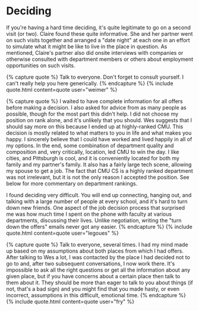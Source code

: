 # Deciding

If you're having a hard time deciding, it's quite legitimate to go on a second
visit (or two).  Claire found these quite informative.  She and her partner went
on such visits together and arranged a "date night" at each one in an effort
to simulate what it might be like to live in the place in question.  As
mentioned, Claire's partner also did onsite interviews with companies or otherwise consulted
with department members or others about employment opportunities on such visits.

{% capture quote %}
Talk to everyone. Don't forget to consult yourself. I
can't really help you here generically.
{% endcapture %}
{% include quote.html content=quote user="weimer" %}

{% capture quote %}
I waited to have complete information for all offers before
making a decision.  I also asked for advice from as many people as possible,
though for the most part this didn't help. I did not choose my position on rank
alone, and it's unlikely that you should.  Wes suggests that I should say more
on this because I ended up at highly-ranked CMU. This decision is mostly
related to what matters to you in life and what makes you happy.  I
sincerely believe that I could have worked and lived happily in all of my
options.  In the end, some combination of department quality and
composition and, very critically, location, led CMU to win the day.  I like
cities, and Pittsburgh is cool, and it is conveniently located for both my
family and my partner's family.  It also has a fairly large tech scene,
allowing my spouse to get a job.  The fact that CMU CS is a highly ranked
department was not irrelevant, but it is not the only reason I accepted the
position.  See below for more commentary on department rankings.

I found deciding very difficult.  You will end up connecting, hanging out,
and talking with a large number of people at every school, and it's hard to turn
down new friends.  One aspect of the job decision process that surprised me was
how much time I spent on the phone with faculty at various departments,
discussing their lives.  Unlike negotiation, writing the "turn down the offers"
emails never got any easier.
{% endcapture %}
{% include quote.html content=quote user="legoues" %}


{% capture quote %}
Talk to everyone, several times.  I
had my mind made up based on my assumptions about both places from which I
had offers.  After talking to Wes a lot, I was contacted by the place I had
decided not to go to and, after two subsequent conversations, I now work
there.  It's impossible to ask all the right questions or get all the
information about any given place, but if you have concerns about a certain
place then talk to them about it.  They should be more than eager to talk to
you about things (if not, that's a bad sign) and you might find that you
made hasty, or even incorrect, assumptions in this difficult, emotional
time.
{% endcapture %}
{% include quote.html content=quote user="fry" %}